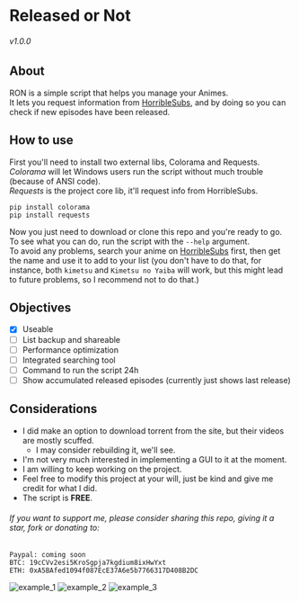 # Released or Not
###### v1.0.0
## About
RON is a simple script that helps you manage your Animes.  
It lets you request information from [HorribleSubs](https://horriblesubs.info/), and by doing so you can check if new episodes have been released.

## How to use
First you'll need to install two external libs, Colorama and Requests.  
*Colorama* will let Windows users run the script without much trouble (because of ANSI code).  
*Requests* is the project core lib, it'll request info from HorribleSubs.

`pip install colorama`  
`pip install requests`

Now you just need to download or clone this repo and you're ready to go.  
To see what you can do, run the script with the `--help` argument.  
To avoid any problems, search your anime on [HorribleSubs](https://horriblesubs.info/) first, then get the name and use it to add to your list (you don't have to do that, for instance, both `kimetsu` and `Kimetsu no Yaiba` will work, but this might lead to future problems, so I recommend not to do that.)

## Objectives
- [x] Useable
- [ ] List backup and shareable
- [ ] Performance optimization
- [ ] Integrated searching tool
- [ ] Command to run the script 24h
- [ ] Show accumulated released episodes (currently just shows last release)

## Considerations
- I did make an option to download torrent from the site, but their videos are mostly scuffed.
  - I may consider rebuilding it, we'll see.
- I'm not very much interested in implementing a GUI to it at the moment.
- I am willing to keep working on the project.
- Feel free to modify this project at your will, just be kind and give me credit for what I did.
- The script is **FREE**.   
   
###### If you want to support me, please consider sharing this repo, giving it a star, fork or donating to:  
```
Paypal: coming soon  
BTC: 19cCVv2esi5KroSgpja7kgdium8ixHwYxt  
ETH: 0xA5BAfed1094f087EcE37A6e5b7766317D408B2DC
```


![example_1](https://i.imgur.com/cr2mxWh.png)
![example_2](https://i.imgur.com/67uYAfB.png)
![example_3](https://i.imgur.com/4zVQ0DT.png)
